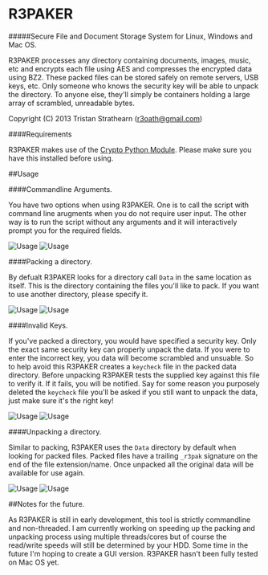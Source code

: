 R3PAKER
=======

#####Secure File and Document Storage System for Linux, Windows and Mac OS.

R3PAKER processes any directory containing documents, images, music, etc and encrypts each file using AES and compresses the encrypted data using BZ2. These packed files can be stored safely on remote servers, USB keys, etc. Only someone who knows the security key will be able to unpack the directory. To anyone else, they'll simply be containers holding a large array of scrambled, unreadable bytes.

Copyright (C) 2013 Tristan Strathearn (r3oath@gmail.com)

####Requirements

R3PAKER makes use of the [Crypto Python Module](https://www.dlitz.net/software/pycrypto/). Please make sure you have this installed before using.

##Usage

####Commandline Arguments.

You have two options when using R3PAKER. One is to call the script with command line arugments when you do not require user input. The other way is to run the script without any arguments and it will interactively prompt you for the required fields.

![Usage](http://www.r3oath.com/images/r3paker/win-usage.jpg)
![Usage](http://www.r3oath.com/images/r3paker/linux-usage.jpg)

####Packing a directory.

By defualt R3PAKER looks for a directory call `Data` in the same location as itself. This is the directory containing the files you'll like to pack. If you want to use another directory, please specify it.

![Usage](http://www.r3oath.com/images/r3paker/win-pack.jpg)
![Usage](http://www.r3oath.com/images/r3paker/linux-pack.jpg)

####Invalid Keys.

If you've packed a directory, you would have specified a security key. Only the exact same security key can properly unpack the data. If you were to enter the incorrect key, you data will become scrambled and unsuable. So to help avoid this R3PAKER creates a `keycheck` file in the packed data directory. Before unpacking R3PAKER tests the supplied key against this file to verify it. If it fails, you will be notified. Say for some reason you purposely deleted the `keycheck` file you'll be asked if you still want to unpack the data, just make sure it's the right key!

![Usage](http://www.r3oath.com/images/r3paker/win-badkey.jpg)
![Usage](http://www.r3oath.com/images/r3paker/linux-badkey.jpg)

####Unpacking a directory.

Similar to packing, R3PAKER uses the `Data` directory by default when looking for packed files. Packed files have a trailing `_r3pak` signature on the end of the file extension/name. Once unpacked all the original data will be available for use again.

![Usage](http://www.r3oath.com/images/r3paker/win-unpack.jpg)
![Usage](http://www.r3oath.com/images/r3paker/linux-unpack.jpg)

##Notes for the future.

As R3PAKER is still in early development, this tool is strictly commandline and non-threaded. I am currently working on speeding up the packing and unpacking process using multiple threads/cores but of course the read/write speeds will still be determined by your HDD. Some time in the future I'm hoping to create a GUI version. R3PAKER hasn't been fully tested on Mac OS yet.

